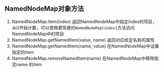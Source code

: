 
## NamedNodeMap对象方法
1. NamedNodeMap.item(index) 返回NamedNodeMap中指定index的项目，从0开始计数，可以使用更简便的`NamedNodeMap[index]`方法访问NamedNodeMap中的项目
2. NamedNodeMap.getNamedItem(value, name) 返回对应给定名称的属性
3. NamedNodeMap.getNamedItem(name, value) 在NamedNodeMap中设置指定的item
4. NamedNodeMap.removeNamedItem(name) 在NamedNodeMap中移除指定name 的item